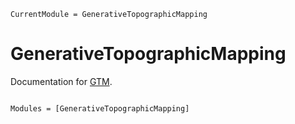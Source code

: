 ```@meta
CurrentModule = GenerativeTopographicMapping
```

# GenerativeTopographicMapping

Documentation for [GTM](https://github.com/john-waczak/GenerativeTopographicMapping.jl).

```@index
```

```@autodocs
Modules = [GenerativeTopographicMapping]
```
